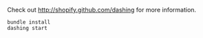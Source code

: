 Check out http://shopify.github.com/dashing for more information.

```
bundle install
dashing start
```

